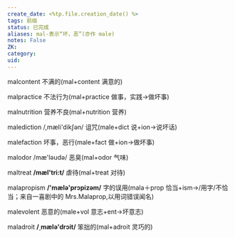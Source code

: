 ```yaml
---
create_date: <%tp.file.creation_date() %>
tags: 前缀
status: 已完成 
aliases: mal-表示“坏，恶”(亦作 male)
notes: False
ZK: 
category: 
uid: 
---
```


malcontent 不满的(mal+content 满意的)

malpractice 不法行为(mal+practice 做事，实践→做坏事)

malnutrition 营养不良(mal+nutrition 营养)

malediction /,mæli'dikʃən/ 诅咒(male+dict 说+ion→说坏话)

malefaction 坏事，恶行(male+fact 做+ion→做坏事)

malodor /mæ'ləudə/ 恶臭(mal+odor 气味)

maltreat **/mæl'tri:t/** 虐待(mal+treat 对待)

malapropism **/'mælə'prɔpizəm/** 字的误用(mala＋prop 恰当+ism→/用字/不恰当；来自一喜剧中的 Mrs.Malaprop,以用词错误闻名)

malevolent 恶意的(male+vol 意志+ent→坏意志)

maladroit **/͵mælə'drɔit/** 笨拙的(mal+adroit 灵巧的)